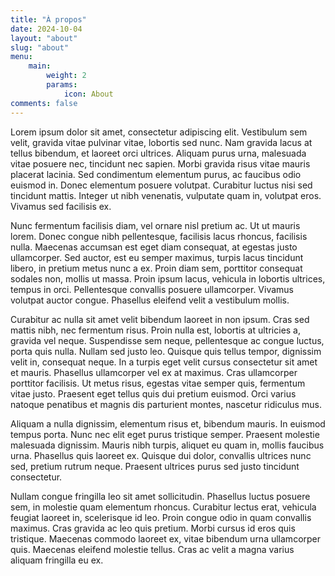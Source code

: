 ```yaml
---
title: "À propos"
date: 2024-10-04
layout: "about"
slug: "about"
menu:
    main:
        weight: 2
        params:
            icon: About
comments: false
---
```


Lorem ipsum dolor sit amet, consectetur adipiscing elit. Vestibulum sem velit, gravida vitae pulvinar vitae, lobortis sed nunc. Nam gravida lacus at tellus bibendum, et laoreet orci ultrices. Aliquam purus urna, malesuada vitae posuere nec, tincidunt nec sapien. Morbi gravida risus vitae mauris placerat lacinia. Sed condimentum elementum purus, ac faucibus odio euismod in. Donec elementum posuere volutpat. Curabitur luctus nisi sed tincidunt mattis. Integer ut nibh venenatis, vulputate quam in, volutpat eros. Vivamus sed facilisis ex.

Nunc fermentum facilisis diam, vel ornare nisl pretium ac. Ut ut mauris lorem. Donec congue nibh pellentesque, facilisis lacus rhoncus, facilisis nulla. Maecenas accumsan est eget diam consequat, at egestas justo ullamcorper. Sed auctor, est eu semper maximus, turpis lacus tincidunt libero, in pretium metus nunc a ex. Proin diam sem, porttitor consequat sodales non, mollis ut massa. Proin ipsum lacus, vehicula in lobortis ultrices, tempus in orci. Pellentesque convallis posuere ullamcorper. Vivamus volutpat auctor congue. Phasellus eleifend velit a vestibulum mollis.

Curabitur ac nulla sit amet velit bibendum laoreet in non ipsum. Cras sed mattis nibh, nec fermentum risus. Proin nulla est, lobortis at ultricies a, gravida vel neque. Suspendisse sem neque, pellentesque ac congue luctus, porta quis nulla. Nullam sed justo leo. Quisque quis tellus tempor, dignissim velit in, consequat neque. In a turpis eget velit cursus consectetur sit amet et mauris. Phasellus ullamcorper vel ex at maximus. Cras ullamcorper porttitor facilisis. Ut metus risus, egestas vitae semper quis, fermentum vitae justo. Praesent eget tellus quis dui pretium euismod. Orci varius natoque penatibus et magnis dis parturient montes, nascetur ridiculus mus.

Aliquam a nulla dignissim, elementum risus et, bibendum mauris. In euismod tempus porta. Nunc nec elit eget purus tristique semper. Praesent molestie malesuada dignissim. Mauris nibh turpis, aliquet eu quam in, mollis faucibus urna. Phasellus quis laoreet ex. Quisque dui dolor, convallis ultrices nunc sed, pretium rutrum neque. Praesent ultrices purus sed justo tincidunt consectetur.

Nullam congue fringilla leo sit amet sollicitudin. Phasellus luctus posuere sem, in molestie quam elementum rhoncus. Curabitur lectus erat, vehicula feugiat laoreet in, scelerisque id leo. Proin congue odio in quam convallis maximus. Cras gravida ac leo quis pretium. Morbi cursus id eros quis tristique. Maecenas commodo laoreet ex, vitae bibendum urna ullamcorper quis. Maecenas eleifend molestie tellus. Cras ac velit a magna varius aliquam fringilla eu ex.

